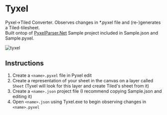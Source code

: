 # Tyxel
Pyxel->Tiled Converter. Observes changes in *.pyxel file and (re-)generates a Tiled-tilesheet.  
Built ontop of [PyxelParser.Net](https://github.com/Ragath/PyxelParser.Net/) Sample project included in Sample.json and Sample.pyxel.

![tyxel](https://cloud.githubusercontent.com/assets/1191717/22309491/befe966c-e34b-11e6-8636-240b0d4a3001.png)

## Instructions
1. Create a `<name>.pyxel` file in Pyxel edit
2. Create a representation of your sheet in the canvas on a layer called `Sheet` (Tyxel will look for this layer and create Tiled's sheet from it)
3. Create a `<name>.json` project file (I recommend copying Sample.json and editing it)
4. Open `<name>.json` using Tyxel.exe to begin observing changes in `<name>.pyxel`
